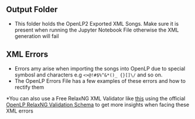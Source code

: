 ## Output Folder ##
* This folder holds the OpenLP2 Exported XML Songs. Make sure it is present when running the Jupyter Notebook File otherwise the XML generation will fail

## XML Errors ##
* Errors amy arise when importing the songs into OpenLP due to special symbosl and characters e.g `<>@!#$%^&*()_ {}[]\/` and so on.
* The OpenLP Errors File has a few examples of these errors and how to rectify them

*You can also use a Free RelaxNG XML Validator like [this](https://www.liquid-technologies.com/online-relaxng-validator) using the official [OpenLP RelaxNG Validation Schema](https://docs.openlyrics.org/en/latest/validation.html#relaxng-xml-schema) to get more insights when facing these XML errors